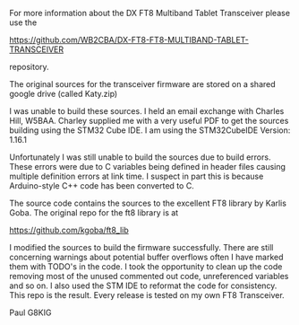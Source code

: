 For more information about the DX FT8 Multiband Tablet Transceiver please use the

https://github.com/WB2CBA/DX-FT8-FT8-MULTIBAND-TABLET-TRANSCEIVER

repository.

The original sources for the transceiver firmware are stored on a shared google drive (called Katy.zip)

I was unable to build these sources. 
I held an email exchange with Charles Hill, W5BAA. 
Charley supplied me with a very useful PDF to get the sources building using the STM32 Cube IDE. 
I am using the STM32CubeIDE Version: 1.16.1

Unfortunately I was still unable to build the sources due to build errors.
These errors were due to C variables being defined in header files causing multiple definition errors at link time.
I suspect in part this is because Arduino-style C++ code has been converted to C.

The source code contains the sources to the excellent FT8 library by Karlis Goba.
The original repo for the ft8 library is at

https://github.com/kgoba/ft8_lib

I modified the sources to build the firmware successfully.
There are still concerning warnings about potential buffer overflows often I have marked them with TODO's in the code.
I took the opportunity to clean up the code removing most of the unused commented out code, unreferenced variables and so on.
I also used the STM IDE to reformat the code for consistency.
This repo is the result. 
Every release is tested on my own FT8 Transceiver.

Paul G8KIG
